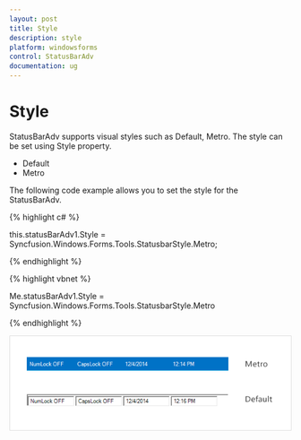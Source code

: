 ```yaml
---
layout: post
title: Style
description: style
platform: windowsforms
control: StatusBarAdv
documentation: ug
---
```


# Style

StatusBarAdv supports visual styles such as Default, Metro. The style can be set using Style property. 

* Default
* Metro

The following code example allows you to set the style for the StatusBarAdv.

{% highlight c# %}

this.statusBarAdv1.Style = Syncfusion.Windows.Forms.Tools.StatusbarStyle.Metro;

{% endhighlight %}

{% highlight vbnet %}

Me.statusBarAdv1.Style = Syncfusion.Windows.Forms.Tools.StatusbarStyle.Metro


{% endhighlight %}


![](Overview_images/Overview_img77.png) 



